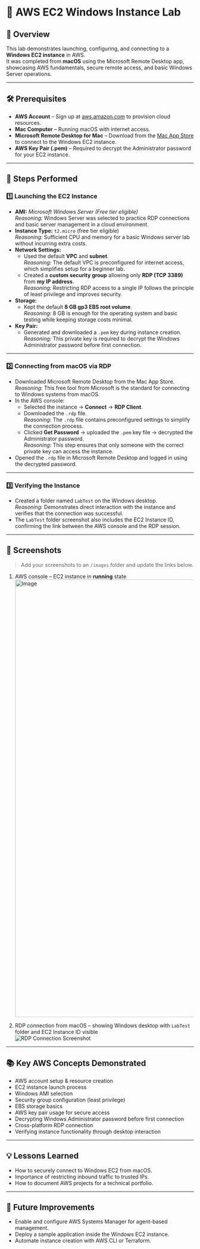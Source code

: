 # 🚀 AWS EC2 Windows Instance Lab

## 📌 Overview
This lab demonstrates launching, configuring, and connecting to a **Windows EC2 instance** in AWS.  
It was completed from **macOS** using the Microsoft Remote Desktop app, showcasing AWS fundamentals, secure remote access, and basic Windows Server operations.

---

## 🛠 Prerequisites
- **AWS Account** – Sign up at [aws.amazon.com](https://aws.amazon.com) to provision cloud resources.
- **Mac Computer** – Running macOS with internet access.
- **Microsoft Remote Desktop for Mac** – Download from the [Mac App Store](https://apps.apple.com/app/microsoft-remote-desktop/id1295203466) to connect to the Windows EC2 instance.
- **AWS Key Pair (.pem)** – Required to decrypt the Administrator password for your EC2 instance.

---

## 📂 Steps Performed

### 1️⃣ Launching the EC2 Instance
- **AMI:** *Microsoft Windows Server (Free tier eligible)*  
  *Reasoning:* Windows Server was selected to practice RDP connections and basic server management in a cloud environment.
- **Instance Type:** `t2.micro` (free tier eligible)  
  *Reasoning:* Sufficient CPU and memory for a basic Windows server lab without incurring extra costs.
- **Network Settings:**
  - Used the default **VPC** and **subnet**.  
    *Reasoning:* The default VPC is preconfigured for internet access, which simplifies setup for a beginner lab.
  - Created a **custom security group** allowing only **RDP (TCP 3389)** from **my IP address**.  
    *Reasoning:* Restricting RDP access to a single IP follows the principle of least privilege and improves security.
- **Storage:**
  - Kept the default **8 GB gp3 EBS root volume**.  
    *Reasoning:* 8 GB is enough for the operating system and basic testing while keeping storage costs minimal.
- **Key Pair:**
  - Generated and downloaded a `.pem` key during instance creation.  
    *Reasoning:* This private key is required to decrypt the Windows Administrator password before first connection.

---

### 2️⃣ Connecting from macOS via RDP
- Downloaded Microsoft Remote Desktop from the Mac App Store.  
  *Reasoning:* This free tool from Microsoft is the standard for connecting to Windows systems from macOS.
- In the AWS console:
  - Selected the instance → **Connect** → **RDP Client**.
  - Downloaded the `.rdp` file.  
    *Reasoning:* The `.rdp` file contains preconfigured settings to simplify the connection process.
  - Clicked **Get Password** → uploaded the `.pem` key file → decrypted the Administrator password.  
    *Reasoning:* This step ensures that only someone with the correct private key can access the instance.
- Opened the `.rdp` file in Microsoft Remote Desktop and logged in using the decrypted password.

---

### 3️⃣ Verifying the Instance
- Created a folder named `LabTest` on the Windows desktop.  
  *Reasoning:* Demonstrates direct interaction with the instance and verifies that the connection was successful.
- The `LabTest` folder screenshot also includes the EC2 Instance ID, confirming the link between the AWS console and the RDP session.

---

## 📸 Screenshots
> Add your screenshots to an `/images` folder and update the links below.

1. AWS console – EC2 instance in **running** state  
   <img width="1851" height="1172" alt="Image" src="https://github.com/user-attachments/assets/dcf25731-7ec5-4975-9afc-93cbffabb5d5" />

2. RDP connection from macOS – showing Windows desktop with `LabTest` folder and EC2 Instance ID visible  
   ![RDP Connection Screenshot](images/rdp-connection-labtest.png)


---

## 📚 Key AWS Concepts Demonstrated
- AWS account setup & resource creation
- EC2 instance launch process
- Windows AMI selection
- Security group configuration (least privilege)
- EBS storage basics
- AWS key pair usage for secure access
- Decrypting Windows Administrator password before first connection
- Cross-platform RDP connection
- Verifying instance functionality through desktop interaction

---

## 💡 Lessons Learned
- How to securely connect to Windows EC2 from macOS.
- Importance of restricting inbound traffic to trusted IPs.
- How to document AWS projects for a technical portfolio.

---

## 🔮 Future Improvements
- Enable and configure AWS Systems Manager for agent-based management.
- Deploy a sample application inside the Windows EC2 instance.
- Automate instance creation with AWS CLI or Terraform.

